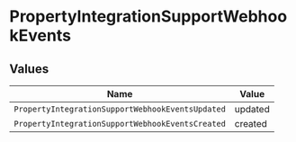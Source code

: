 # PropertyIntegrationSupportWebhookEvents


## Values

| Name                                             | Value                                            |
| ------------------------------------------------ | ------------------------------------------------ |
| `PropertyIntegrationSupportWebhookEventsUpdated` | updated                                          |
| `PropertyIntegrationSupportWebhookEventsCreated` | created                                          |